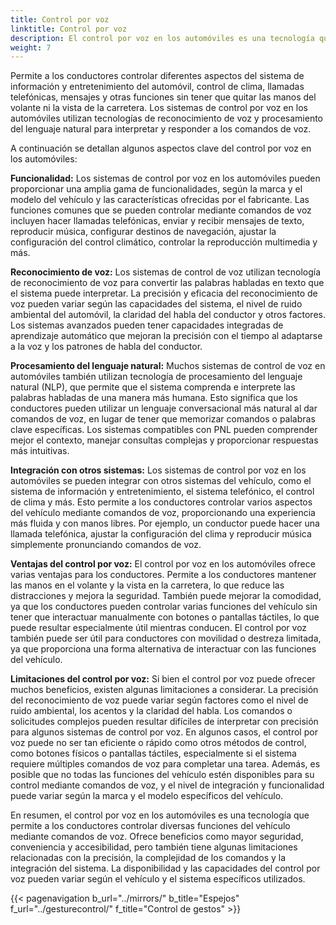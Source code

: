 ```yaml
---
title: Control por voz
linktitle: Control por voz
description: El control por voz en los automóviles es una tecnología que permite a los conductores interactuar con diversas características y funciones del vehículo mediante comandos de voz.
weight: 7
---
```

<!-- markdownlint-disable MD033 -->

Permite a los conductores controlar diferentes aspectos del sistema de información y entretenimiento del automóvil, control de clima, llamadas telefónicas, mensajes y otras funciones sin tener que quitar las manos del volante ni la vista de la carretera. Los sistemas de control por voz en los automóviles utilizan tecnologías de reconocimiento de voz y procesamiento del lenguaje natural para interpretar y responder a los comandos de voz.

A continuación se detallan algunos aspectos clave del control por voz en los automóviles:

**Funcionalidad:** Los sistemas de control por voz en los automóviles pueden proporcionar una amplia gama de funcionalidades, según la marca y el modelo del vehículo y las características ofrecidas por el fabricante. Las funciones comunes que se pueden controlar mediante comandos de voz incluyen hacer llamadas telefónicas, enviar y recibir mensajes de texto, reproducir música, configurar destinos de navegación, ajustar la configuración del control climático, controlar la reproducción multimedia y más.

**Reconocimiento de voz:** Los sistemas de control de voz utilizan tecnología de reconocimiento de voz para convertir las palabras habladas en texto que el sistema puede interpretar. La precisión y eficacia del reconocimiento de voz pueden variar según las capacidades del sistema, el nivel de ruido ambiental del automóvil, la claridad del habla del conductor y otros factores. Los sistemas avanzados pueden tener capacidades integradas de aprendizaje automático que mejoran la precisión con el tiempo al adaptarse a la voz y los patrones de habla del conductor.

**Procesamiento del lenguaje natural:** Muchos sistemas de control de voz en automóviles también utilizan tecnología de procesamiento del lenguaje natural (NLP), que permite que el sistema comprenda e interprete las palabras habladas de una manera más humana. Esto significa que los conductores pueden utilizar un lenguaje conversacional más natural al dar comandos de voz, en lugar de tener que memorizar comandos o palabras clave específicas. Los sistemas compatibles con PNL pueden comprender mejor el contexto, manejar consultas complejas y proporcionar respuestas más intuitivas.

**Integración con otros sistemas:** Los sistemas de control por voz en los automóviles se pueden integrar con otros sistemas del vehículo, como el sistema de información y entretenimiento, el sistema telefónico, el control de clima y más. Esto permite a los conductores controlar varios aspectos del vehículo mediante comandos de voz, proporcionando una experiencia más fluida y con manos libres. Por ejemplo, un conductor puede hacer una llamada telefónica, ajustar la configuración del clima y reproducir música simplemente pronunciando comandos de voz.

**Ventajas del control por voz:** El control por voz en los automóviles ofrece varias ventajas para los conductores. Permite a los conductores mantener las manos en el volante y la vista en la carretera, lo que reduce las distracciones y mejora la seguridad. También puede mejorar la comodidad, ya que los conductores pueden controlar varias funciones del vehículo sin tener que interactuar manualmente con botones o pantallas táctiles, lo que puede resultar especialmente útil mientras conducen. El control por voz también puede ser útil para conductores con movilidad o destreza limitada, ya que proporciona una forma alternativa de interactuar con las funciones del vehículo.

**Limitaciones del control por voz:** Si bien el control por voz puede ofrecer muchos beneficios, existen algunas limitaciones a considerar. La precisión del reconocimiento de voz puede variar según factores como el nivel de ruido ambiental, los acentos y la claridad del habla. Los comandos o solicitudes complejos pueden resultar difíciles de interpretar con precisión para algunos sistemas de control por voz. En algunos casos, el control por voz puede no ser tan eficiente o rápido como otros métodos de control, como botones físicos o pantallas táctiles, especialmente si el sistema requiere múltiples comandos de voz para completar una tarea. Además, es posible que no todas las funciones del vehículo estén disponibles para su control mediante comandos de voz, y el nivel de integración y funcionalidad puede variar según la marca y el modelo específicos del vehículo.

En resumen, el control por voz en los automóviles es una tecnología que permite a los conductores controlar diversas funciones del vehículo mediante comandos de voz. Ofrece beneficios como mayor seguridad, conveniencia y accesibilidad, pero también tiene algunas limitaciones relacionadas con la precisión, la complejidad de los comandos y la integración del sistema. La disponibilidad y las capacidades del control por voz pueden variar según el vehículo y el sistema específicos utilizados.

{{< pagenavigation b_url="../mirrors/" b_title="Espejos" f_url="../gesturecontrol/" f_title="Control de gestos" >}}
